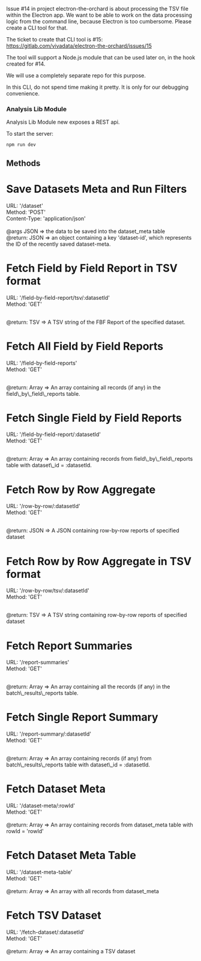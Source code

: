 Issue #14 in project electron-the-orchard is about processing the TSV file within the Electron app. We want to be able to work on the data processing logic from the command line, because Electron is too cumbersome. Please create a CLI tool for that.

The ticket to create that CLI tool is #15:
https://gitlab.com/vivadata/electron-the-orchard/issues/15

The tool will support a Node.js module that can be used later on, in the hook created for #14.

We will use a completely separate repo for this purpose.

In this CLI, do not spend time making it pretty. It is only for our debugging convenience.


### Analysis Lib Module

Analysis Lib Module new exposes a REST api.

To start the server:

`
npm run dev
`

## Methods

# Save Datasets Meta and Run Filters

URL: '/dataset' <br />
Method: 'POST' <br />
Content-Type: 'application/json' <br />
<br />
@args JSON => the data to be saved into the dataset\_meta table <br />
@return: JSON => an object containing a key 'dataset-id', which
represents the ID of the recently saved dataset-meta.

# Fetch Field by Field Report in TSV format

URL: '/field-by-field-report/tsv/:datasetId'<br />
Method: 'GET'<br />

<br />
@return: TSV => A TSV string of the FBF Report of the specified dataset.

# Fetch All Field by Field Reports

URL: '/field-by-field-reports' <br />
Method: 'GET' <br />

<br />
@return: Array => An array containing all records (if any) in the
field\_by\_field\_reports table.

# Fetch Single Field by Field Reports

URL: '/field-by-field-report/:datasetId'<br />
Method: 'GET'<br />

<br />
@return: Array => An array containing records from field\_by\_field\_reports table
with dataset\_id = :datasetId.

# Fetch Row by Row Aggregate

URL: '/row-by-row/:datasetId'<br />
Method: 'GET'<br />

<br />
@return: JSON => A JSON containing row-by-row reports of specified dataset

# Fetch Row by Row Aggregate in TSV format

URL: '/row-by-row/tsv/:datasetId'<br />
Method: 'GET'<br />

<br />
@return: TSV => A TSV string containing row-by-row reports of specified dataset

# Fetch Report Summaries

URL: '/report-summaries'<br />
Method: 'GET'<br />

<br />
@return: Array => An array containing all the records (if any) in the
batch\_results\_reports table.

# Fetch Single Report Summary

URL: '/report-summary/:datasetId'<br />
Method: 'GET'<br />

<br />
@return: Array => An array containing records (if any) from batch\_results\_reports table with dataset\_id = :datasetId.

# Fetch Dataset Meta

URL: '/dataset-meta/:rowId'<br />
Method: 'GET'<br />
<br />
@return: Array => An array containing records from dataset\_meta table with rowId = 'rowId'

# Fetch Dataset Meta Table

URL: '/dataset-meta-table'<br />
Method: 'GET'<br />
<br />
@return: Array => An array with all records from dataset\_meta

# Fetch TSV Dataset

URL: '/fetch-dataset/:datasetId'<br />
Method: 'GET'<br />
<br />
@return: Array => An array containing a TSV dataset
